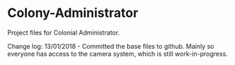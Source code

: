 # Colony-Administrator
Project files for Colonial Administrator.


Change log:
  13/01/2018 - Committed the base files to github. Mainly so everyone has access to the camera system, which is still work-in-progress.
